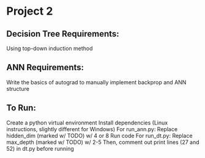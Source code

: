 # Project 2

## Decision Tree Requirements: 
Using top-down induction method

## ANN Requirements: 
Write the basics of autograd to manually implement backprop and ANN structure

## To Run:
Create a python virtual environment
Install dependencies (Linux instructions, slightly different for Windows)
For run_ann.py:
    Replace hidden_dim (marked w/ TODO) w/ 4 or 8
    Run code
For run_dt.py:
    Replace max_depth (marked w/ TODO) w/ 2-5
    Then, comment out print lines (27 and 52) in dt.py before running    
```bash 